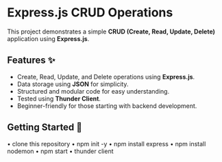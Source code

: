 
# Express.js CRUD Operations

This project demonstrates a simple **CRUD (Create, Read, Update, Delete)** application using **Express.js**. 

## Features ✨

- Create, Read, Update, and Delete operations using **Express.js**.
- Data storage using **JSON** for simplicity.
- Structured and modular code for easy understanding.
- Tested using **Thunder Client**.
- Beginner-friendly for those starting with backend development.


## Getting Started 🚀

• clone this repository
• npm init -y
• npm install express
• npm install nodemon
• npm start
• thunder client

